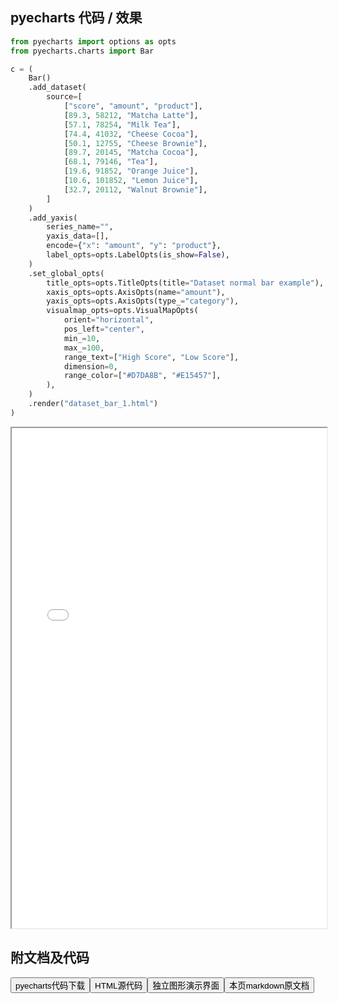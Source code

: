 
## pyecharts 代码 / 效果

```python
from pyecharts import options as opts
from pyecharts.charts import Bar

c = (
    Bar()
    .add_dataset(
        source=[
            ["score", "amount", "product"],
            [89.3, 58212, "Matcha Latte"],
            [57.1, 78254, "Milk Tea"],
            [74.4, 41032, "Cheese Cocoa"],
            [50.1, 12755, "Cheese Brownie"],
            [89.7, 20145, "Matcha Cocoa"],
            [68.1, 79146, "Tea"],
            [19.6, 91852, "Orange Juice"],
            [10.6, 101852, "Lemon Juice"],
            [32.7, 20112, "Walnut Brownie"],
        ]
    )
    .add_yaxis(
        series_name="",
        yaxis_data=[],
        encode={"x": "amount", "y": "product"},
        label_opts=opts.LabelOpts(is_show=False),
    )
    .set_global_opts(
        title_opts=opts.TitleOpts(title="Dataset normal bar example"),
        xaxis_opts=opts.AxisOpts(name="amount"),
        yaxis_opts=opts.AxisOpts(type_="category"),
        visualmap_opts=opts.VisualMapOpts(
            orient="horizontal",
            pos_left="center",
            min_=10,
            max_=100,
            range_text=["High Score", "Low Score"],
            dimension=0,
            range_color=["#D7DA8B", "#E15457"],
        ),
    )
    .render("dataset_bar_1.html")
)

```

<iframe width="100%" height="800px" src="/pyecharts/Dataset/dataset_bar_1.html"></iframe>

## 附文档及代码

<a href="https://cdn.jsdelivr.net/gh/wfy-belief/python/docs/pyecharts/Dataset/dataset_bar_1.py"><button class="mybutton">pyecharts代码下载</button></a><a href="https://cdn.jsdelivr.net/gh/wfy-belief/python/docs/pyecharts/Dataset/dataset_bar_1.html"><button class="mybutton">HTML源代码</button></a><a href="https://python.wfyblog.cn/pyecharts/Dataset/dataset_bar_1.html"><button class="mybutton">独立图形演示界面</button></a><a href="https://cdn.jsdelivr.net/gh/wfy-belief/python/docs/pyecharts/Dataset/dataset_bar_1.md"><button class="mybutton">本页markdown原文档</button></a>